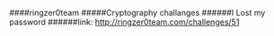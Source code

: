 ####ringzer0team
#####Cryptography challanges
######I Lost my password
######link: http://ringzer0team.com/challenges/51